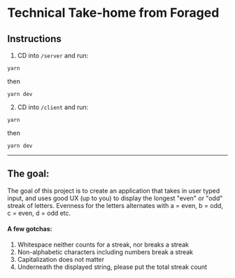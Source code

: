 # Technical Take-home from Foraged

## Instructions

1. CD into `/server` and run:
```shell
yarn
```
then
```shell
yarn dev
```
2. CD into `/client` and run:
```shell
yarn
```
then
```shell
yarn dev
```
---
## The goal:
The goal of this project is to create an application that takes in user typed input, and uses good UX (up to you) to 
display the longest "even" or "odd" streak of letters. Evenness for the letters alternates with a = even, b = odd, 
c = even, d = odd etc.

#### A few gotchas:

1. Whitespace neither counts for a streak, nor breaks a streak
2. Non-alphabetic characters including numbers break a streak
3. Capitalization does not matter
4. Underneath the displayed string, please put the total streak count